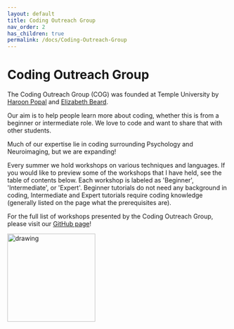 ```yaml
---
layout: default
title: Coding Outreach Group
nav_order: 2
has_children: true
permalink: /docs/Coding-Outreach-Group
---
```


# Coding Outreach Group

The Coding Outreach Group (COG) was founded at Temple University by [Haroon Popal](https://sites.temple.edu/cnltu/haroon-popal/) and [Elizabeth Beard](https://www.fox.temple.edu/about-fox/directory/liz-beard/).

Our aim is to help people learn more about coding, whether this is from a beginner or intermediate role. We love to code and want to share that with other students.

Much of our expertise lie in coding surrounding Psychology and Neuroimaging, but we are expanding!

Every summer we hold workshops on various techniques and languages. If you would like to preview some of the workshops that I have held, see the table of contents below. Each workshop is labeled as 'Beginner', 'Intermediate', or 'Expert'. Beginner tutorials do not need any background in coding, Intermediate and Expert tutorials require coding knowledge (generally listed on the page what the prerequisites are).

For the full list of workshops presented by the Coding Outreach Group, please visit our [GitHub page](https://github.com/TU-Coding-Outreach-Group)!

<img src="/assets/images/COG_Color.jpg" alt="drawing" width="200"/>
